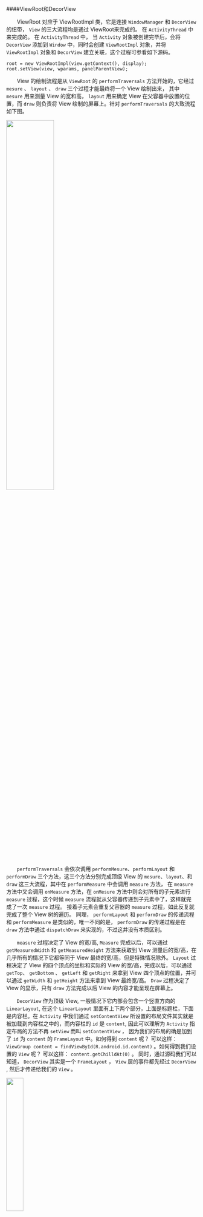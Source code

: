 ####ViewRoot和DecorView

　　ViewRoot 对应于 ViewRootImpl 类，它是连接 `WindowManager` 和 `DecorView` 的纽带， `View` 的三大流程均是通过 ViewRoot来完成的。 在 `ActivityThread` 中来完成的。 在 `ActivityThread` 中， 当 `Activity` 对象被创建完毕后，会将 `DecorView` 添加到 `Window` 中，同时会创建 `ViewRootImpl` 对象，并将 `ViewRootImpl` 对象和 `DecorView` 建立关联，这个过程可参看如下源码。


```
root = new ViewRootImpl(view.getContext(), display);
root.setView(view, wparams, panelParentView);
```

　　View 的绘制流程是从 `ViewRoot` 的 `performTraversals` 方法开始的，它经过 `mesure` 、 `layout` 、 `draw` 三个过程才能最终将一个 View 绘制出来， 其中 `mesure` 用来测量 View 的宽和高， `layout` 用来确定 View 在父容器中放置的位置，而 `draw` 则负责将 View 绘制的屏幕上。针对 `performTraversals` 的大致流程如下图。

<img src="https://github.com/MariShunxiang/GitTrainning/blob/master/viewwork/viewwork1.png?raw=true" width="50%" height="50%" />

　　`performTraversals` 会依次调用 `performMesure`、`performLayout` 和 `performDraw` 三个方法，这三个方法分别完成顶级 View 的 `mesure`、`layout`、和 `draw` 这三大流程，其中在 `performMeasure` 中会调用 `measure` 方法， 在 `measure` 方法中又会调用 `onMeasure` 方法，在 `onMesure` 方法中则会对所有的子元素进行 `measure` 过程，这个时候 `measure` 流程就从父容器传递到子元素中了，这样就完成了一次 `measure` 过程。 接着子元素会重复父容器的 `measure` 过程，如此反复就完成了整个 View 树的遍历。 同理， `performLayout` 和 `performDraw` 的传递流程和 `performMeasure` 是类似的，唯一不同的是， `performDraw` 的传递过程是在 `draw` 方法中通过 `dispatchDraw` 来实现的，不过这并没有本质区别。

　　`measure` 过程决定了 View 的宽/高, `Measure` 完成以后，可以通过 `getMeasuredWidth` 和 `getMeasuredHeight` 方法来获取到 View 测量后的宽/高，在几乎所有的情况下它都等同于 View 最终的宽/高，但是特殊情况除外。 `Layout` 过程决定了 View 的四个顶点的坐标和实际的 View 的宽/高，完成以后，可以通过 `getTop`、 `getBottom` 、 `getLeft` 和 `getRight` 来拿到 View 四个顶点的位置，并可以通过 `getWidth` 和 `getHeight` 方法来拿到 View 最终宽/高。 `Draw` 过程决定了 View 的显示，只有 `draw` 方法完成以后 View 的内容才能呈现在屏幕上。

　　`DecorView` 作为顶级 View, 一般情况下它内部会包含一个竖直方向的 `LinearLayout`, 在这个 `LinearLayout` 里面有上下两个部分，上面是标题栏，下面是内容栏。在 `Activity` 中我们通过 `setContentView` 所设置的布局文件其实就是被加载到内容栏之中的，而内容栏的 `id` 是 `content`, 因此可以理解为 `Activity` 指定布局的方法不再 `setView` 而叫 `setContentView` ， 因为我们的布局的确是加到了 `id` 为 `content` 的 `FrameLayout` 中。如何得到 `content` 呢？ 可以这样： `ViewGroup content = findViewById(R.android.id.content)` 。如何得到我们设置的 `View` 呢？ 可以这样： `content.getChilldAt(0)` 。 同时，通过源码我们可以知道， `DecorView` 其实是一个 `FrameLayout` ， `View` 层的事件都先经过 `DecorView` , 然后才传递给我们的 `View` 。

<img src="https://raw.githubusercontent.com/MariShunxiang/GitTrainning/master/viewwork/viewwork2.bmp" width="30%" height="30%" />

<br/>

###理解 MeasureSpec
----------

　　为了更好地理解 `View` 的测量过程，我们还需要理解 `MeasureSpec`,通过源码可以发现， `MeasureSpec` 参与了 `View` 的 `mesure` 过程, `MeasureSpec` 很大程度上决定了一个 `View` 的尺寸规格，之所以这么说是因为这个过程还受父容器的影响，因为父容器影响 `View` 的 `MeasureSpec` 的创建过程。 在测量过程中，系统将 `View` 的 `LayoutParams` 根据父容器所施加的规则转换成对应的 `MeasureSpec` ，然后再根据这个　`MeasureSpec` 来测量 `View` 的宽/高。

####MeasureSpec

　　`MeasureSpec` 代表一个32位的 int 值，高2位代表 `SpecMode`, 低30位代表 `SpecSize` , `SpecMode` 是指测量模式， 而 `SpecSize` 是指某种测量模式下的规格大小。 下面先看一下 `MeasureSpec` 内部的一些常量的定义，通过下面的代码，应该不难理解 `MeasureSpec` 的工作原理：

```
private static final int MODE_SHIFT = 30;
private static final int MODE_MASK = 0x3 << MODE_SHIFT;
public static final int UNSPECIFIED = 0 << MODE_SHIFT;
public static final int EXACTLY = 1 << MODE_SHIFT;
public static final int AT_MOST = 2 << MODE_SHIFT;

public static int makeMeasureSpec(int size, int mode) {
  if (sUserBrokenMakeMeasureSpec) {
    return size + mode;
  } else {
    return (size & ~MODE_MASK) | (mode & MODE_MASK);
  }
}

public static int getMode(int measureSpec) {
  return (measureSpec & MODE_MASK);
}

public static int getSize(int measureSpec) {
  return (measureSpec & ~MODE_MASK);
}
```

　　`measureSpec` 通过将 `SpecMode` 和 `SpecSize` 打包成一个 int 值来避免过的的内存分配，为了方便操作，其提供了打包和解包的方法。 `SpecMode` 和 `SpecSize` 也是一个 int 值，一组 `SpecMode` 和 `SpecSize` 可以打包为一个 `MeasureSpec` , 而一个 `MeasureSpec` 可以通过解包的形式来得出其原始的 `SpecMode` 和 `SpecSize` , 需要注意的是这里提到的 `MeasureSpec` 是指 `MeasureSpec` 所代表的 int 值，而非 `MeasureSpec` 本身。

　　`SpecMode` 有三类，每一类都表示特殊的含义，如下所示：

>* UNSPECIFIED : 父容器不对 `View` 有任何限制，要多大给多大，这种情况一般用于系统内部，表示一种测量状态。
>* EXACLY : 父容器已经检测出 `View` 所需要的精确大小，这个时候 `View` 的最终大小就是 `SpecSize` 所指定的值，它对应于 `LayoutParams` 中的 `match_parent` 和 具体的数值这两种模式。
>* AT_MOST : 父容器指定了一个可用大小即 `SpecSize` , `View` 的大小不能大于这个值，具体是什么值要看不同 `View` 的具体实现，它对应于 `LayoutParams` 中的 `warp_content` 。
